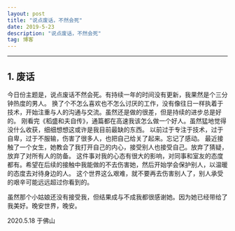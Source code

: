 ```yaml
---
layout: post
title: "说点废话，不然会死"
date: 2019-5-23 
description: "说点废话，不然会死"
tag: 博客 
--- 
```



----

## 1. 废话

今日份主题是，说点废话不然会死。有持续一年的时间没有更新，我果然是个三分钟热度的男人。
换了个不怎么喜欢也不怎么讨厌的工作，没有像往日一样执着于技术，开始注重与人的沟通与交流。虽然还是做的很差，但是持续的进步总是好的。
刚看完《稻盛和夫自传》，通篇都在高速我该怎么做一个好人。虽然猛地觉得没什么收获，细细想想这或许是我目前最缺的东西。
以前过于专注于技术，过于自卑，过于不服输，伤害了很多人，也把自己给关了起来。忘记了感动。
最近接触了一个女生，她教会了我打开自己的内心，接受别人也接受自己。放弃了猜疑，放弃了对所有人的防备。
这件事对我的心态有很大的影响，对同事和室友的态度都有。希望在后续的接触中我能做的不去伤害她，然后开始学会保护别人，以温暖的态度去对待身边的人。
这个世界这么艰难，就不要再去伤害别人了，别人承受的艰辛可能远远超过你看到的。

虽然那个小姑娘还没有接受我，但结果成与不成我都很感谢她。因为她已经带给了我美好。晚安世界，晚安。

2020.5.18 于佛山
